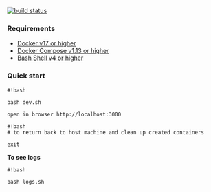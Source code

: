 [![build status](https://moiden.com/dmoiseenko/wen/badges/master/build.svg)](https://moiden.com/dmoiseenko/wen/commits/master)

### Requirements ###

* [Docker v17 or higher](https://www.docker.com/community-edition)
* [Docker Compose v1.13 or higher](https://docs.docker.com/compose/)
* [Bash Shell v4 or higher](https://www.gnu.org/software/bash/) 


### Quick start ###

```
#!bash

bash dev.sh
```

```
open in browser http://localhost:3000
```

```
#!bash
# to return back to host machine and clean up created containers

exit
```

**To see logs**

```
#!bash

bash logs.sh
```